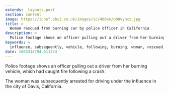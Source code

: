 ```yaml
--- 
extends: _layouts.post 
section: content 
image: https://ichef.bbci.co.uk/images/ic/400xn/p08vynxz.jpg 
title: > 
  Woman rescued from burning car by police officer in California 
description: > 
  Police footage shows an officer pulling out a driver from her burning vehicle, which had caught fire following a crash.The woman was subsequently arrested for driving under the influence in the city of Davis, California. 
keywords: > 
  influence, subsequently, vehicle, following, burning, woman, rescued, car, footage, shows, california, driving, pulling, officer 
date: 1603314794.611244 
--- 
```

<div><p>Police footage shows an officer pulling out a driver from her burning vehicle, which had caught fire following a crash. </p><p>The woman was subsequently arrested for driving under the influence in the city of Davis, California.</p></div>